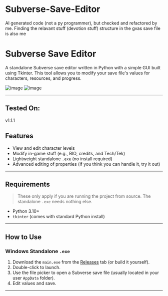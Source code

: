 # Subverse-Save-Editor
AI generated code (not a py programmer), but checked and refactored by me. Finding the relavant stuff (devotion stuff) structure in the gvas save file is also me
# Subverse Save Editor

A standalone Subverse save editor written in Python with a simple GUI built using Tkinter. This tool allows you to modify your save file's values for characters, resources, and progress.

![image](https://github.com/user-attachments/assets/4b0a7f76-f649-4644-a35d-b24f59bb0d2a)
![image](https://github.com/user-attachments/assets/05b0a4d4-03d4-4606-9e90-28da86c22ec7)


---

## Tested On:
v1.1.1

## Features

- View and edit character levels
- Modify in-game stuff (e.g., BIO, credits, and Tech/Tek)
- Lightweight standalone `.exe` (no install required)
- Advanced editing of properties (if you think you can handle it, try it out)
---

## Requirements

> These only apply if you are running the project from source. The standalone `.exe` needs nothing else.

- Python 3.10+
- `tkinter` (comes with standard Python install)

---

## How to Use

### Windows Standalone `.exe`

1. Download the `main.exe` from the [Releases](#) tab (or build it yourself).
2. Double-click to launch.
3. Use the file picker to open a Subverse save file (usually located in your user `AppData` folder).
4. Edit values and save.

---
